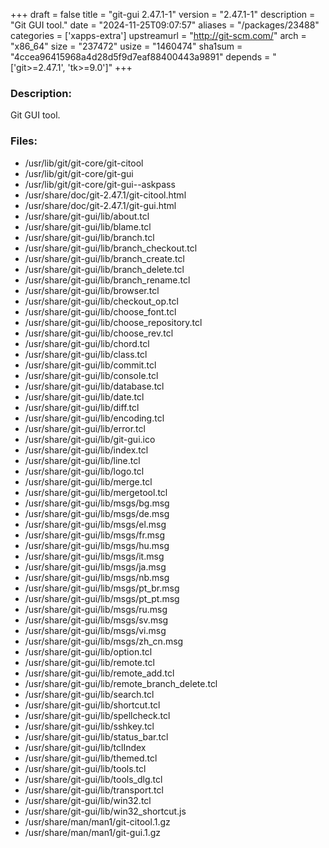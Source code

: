 +++
draft = false
title = "git-gui 2.47.1-1"
version = "2.47.1-1"
description = "Git GUI tool."
date = "2024-11-25T09:07:57"
aliases = "/packages/23488"
categories = ['xapps-extra']
upstreamurl = "http://git-scm.com/"
arch = "x86_64"
size = "237472"
usize = "1460474"
sha1sum = "4ccea96415968a4d28d5f9d7eaf88400443a9891"
depends = "['git>=2.47.1', 'tk>=9.0']"
+++
### Description: 
Git GUI tool.

### Files: 
* /usr/lib/git/git-core/git-citool
* /usr/lib/git/git-core/git-gui
* /usr/lib/git/git-core/git-gui--askpass
* /usr/share/doc/git-2.47.1/git-citool.html
* /usr/share/doc/git-2.47.1/git-gui.html
* /usr/share/git-gui/lib/about.tcl
* /usr/share/git-gui/lib/blame.tcl
* /usr/share/git-gui/lib/branch.tcl
* /usr/share/git-gui/lib/branch_checkout.tcl
* /usr/share/git-gui/lib/branch_create.tcl
* /usr/share/git-gui/lib/branch_delete.tcl
* /usr/share/git-gui/lib/branch_rename.tcl
* /usr/share/git-gui/lib/browser.tcl
* /usr/share/git-gui/lib/checkout_op.tcl
* /usr/share/git-gui/lib/choose_font.tcl
* /usr/share/git-gui/lib/choose_repository.tcl
* /usr/share/git-gui/lib/choose_rev.tcl
* /usr/share/git-gui/lib/chord.tcl
* /usr/share/git-gui/lib/class.tcl
* /usr/share/git-gui/lib/commit.tcl
* /usr/share/git-gui/lib/console.tcl
* /usr/share/git-gui/lib/database.tcl
* /usr/share/git-gui/lib/date.tcl
* /usr/share/git-gui/lib/diff.tcl
* /usr/share/git-gui/lib/encoding.tcl
* /usr/share/git-gui/lib/error.tcl
* /usr/share/git-gui/lib/git-gui.ico
* /usr/share/git-gui/lib/index.tcl
* /usr/share/git-gui/lib/line.tcl
* /usr/share/git-gui/lib/logo.tcl
* /usr/share/git-gui/lib/merge.tcl
* /usr/share/git-gui/lib/mergetool.tcl
* /usr/share/git-gui/lib/msgs/bg.msg
* /usr/share/git-gui/lib/msgs/de.msg
* /usr/share/git-gui/lib/msgs/el.msg
* /usr/share/git-gui/lib/msgs/fr.msg
* /usr/share/git-gui/lib/msgs/hu.msg
* /usr/share/git-gui/lib/msgs/it.msg
* /usr/share/git-gui/lib/msgs/ja.msg
* /usr/share/git-gui/lib/msgs/nb.msg
* /usr/share/git-gui/lib/msgs/pt_br.msg
* /usr/share/git-gui/lib/msgs/pt_pt.msg
* /usr/share/git-gui/lib/msgs/ru.msg
* /usr/share/git-gui/lib/msgs/sv.msg
* /usr/share/git-gui/lib/msgs/vi.msg
* /usr/share/git-gui/lib/msgs/zh_cn.msg
* /usr/share/git-gui/lib/option.tcl
* /usr/share/git-gui/lib/remote.tcl
* /usr/share/git-gui/lib/remote_add.tcl
* /usr/share/git-gui/lib/remote_branch_delete.tcl
* /usr/share/git-gui/lib/search.tcl
* /usr/share/git-gui/lib/shortcut.tcl
* /usr/share/git-gui/lib/spellcheck.tcl
* /usr/share/git-gui/lib/sshkey.tcl
* /usr/share/git-gui/lib/status_bar.tcl
* /usr/share/git-gui/lib/tclIndex
* /usr/share/git-gui/lib/themed.tcl
* /usr/share/git-gui/lib/tools.tcl
* /usr/share/git-gui/lib/tools_dlg.tcl
* /usr/share/git-gui/lib/transport.tcl
* /usr/share/git-gui/lib/win32.tcl
* /usr/share/git-gui/lib/win32_shortcut.js
* /usr/share/man/man1/git-citool.1.gz
* /usr/share/man/man1/git-gui.1.gz

